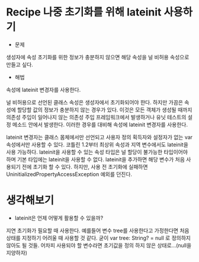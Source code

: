   # Recipe 나중 초기화를 위해 lateinit 사용하기
  
  
* 문제

생성자에 속성 초기화를 위한 정보가 충분하지 않으면 해당 속성을 널 비허용 속성으로 만들고 싶다.


* 해법

속성에 lateinit 변경자를 사용한다.


널 비허용으로 선언된 클래스 속성은 생성자에서 초기화되어야 한다. 하지만 가끔은 속성에 할당할 값의 정보가 충분하지 않는 경우가 있다. 이것은 모든 객체가 생성될 때까지 의존성 주입이
일어나지 않는 의존성 주입 프레임워크에서 발생하거나 유닛 테스트의 설정 메소드 안에서 발생한다. 이러한 경우를 대비해 속성에 lateinit 변경자를 사용한다.

lateinit 변경자는 클래스 몸체에서만 선언되고 사용자 정의 획득자와 설정자가 없는 var 속성에서만 사용할 수 있다. 코틀린 1.2부터 최상위 속성과 지역 변수에서도 lateinit을 사용 가능하다.
lateinit을 사용할 수 있는 속성 타입은 널 할당이 불가능한 타입이어야 하며 기본 타입에는 lateinit을 사용할 수 없다. lateinit을 추가하면 해당 변수가 처음 사용되기 전에 초기화 할 수 있다.
하지만, 사용 전 초기화에 실패하면 UninitializedPropertyAccessException 예외를 던진다.


# 생각해보기


* lateinit은 언제 어떻게 활용할 수 있을까?

지연 초기화가 필요할 때 사용한다. 예를들어 변수 tree를 사용한다고 가정한다면 처음 상태를 지정하기 어려울 때 사용할 것 같다.
굳이 var tree: String? = null 로 정의하지 않아도 될 것들.
어차피 사용되야 할 변수라면 초기값을 정의 하지 않은 상태로...(null을 지양하자)
